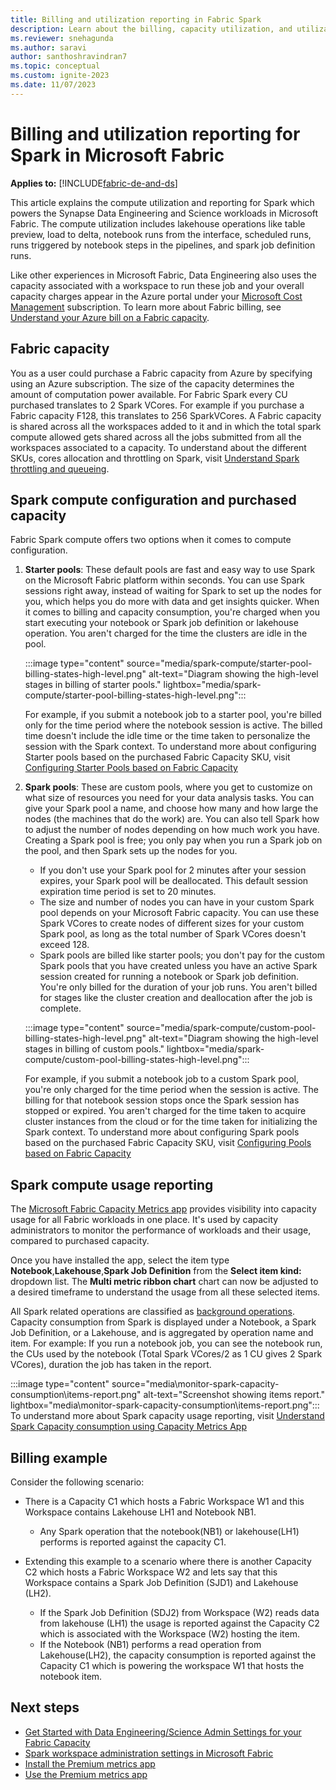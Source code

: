 ```yaml
---
title: Billing and utilization reporting in Fabric Spark
description: Learn about the billing, capacity utilization, and utilization reporting for Spark that powers Data Engineering and Science experiences in Microsoft Fabric.
ms.reviewer: snehagunda
ms.author: saravi
author: santhoshravindran7
ms.topic: conceptual
ms.custom: ignite-2023
ms.date: 11/07/2023
---
```

# Billing and utilization reporting for Spark in Microsoft Fabric

**Applies to:** [!INCLUDE[fabric-de-and-ds](includes/fabric-de-ds.md)]

This article explains the compute utilization and reporting for Spark which powers the Synapse Data Engineering and Science workloads in Microsoft Fabric. The compute utilization includes lakehouse operations like table preview, load to delta, notebook runs from the interface, scheduled runs, runs triggered by notebook steps in the pipelines, and spark job definition runs. 

Like other experiences in Microsoft Fabric, Data Engineering also uses the capacity associated with a workspace to run these job and your overall capacity charges appear in the Azure portal under your [Microsoft Cost Management](/azure/cost-management-billing/cost-management-billing-overview) subscription. To learn more about Fabric billing, see [Understand your Azure bill on a Fabric capacity](../enterprise/azure-billing.md).

## Fabric capacity

You as a user could purchase a Fabric capacity from Azure by specifying using an Azure subscription. The size of the capacity determines the amount of computation power available. 
For Fabric Spark every CU purchased translates to 2 Spark VCores. For example if you purchase a Fabric capacity F128, this translates to 256 SparkVCores. A Fabric capacity is shared across all the workspaces added to it and in which the total spark compute allowed gets shared across all the jobs submitted from all the workspaces associated to a capacity. 
To understand about the different SKUs, cores allocation and throttling on Spark, visit [Understand Spark throttling and queueing](spark-job-concurrency-and-queueing.md).

## Spark compute configuration and purchased capacity

Fabric Spark compute offers two options when it comes to compute configuration. 

1. **Starter pools**: These default pools are fast and easy way to use Spark on the Microsoft Fabric platform within seconds. You can use Spark sessions right away, instead of waiting for Spark to set up the nodes for you, which helps you do more with data and get insights quicker. When it comes to billing and capacity consumption, you're charged when you start executing your notebook or Spark job definition or lakehouse operation. You aren't charged for the time the clusters are idle in the pool.

   :::image type="content" source="media/spark-compute/starter-pool-billing-states-high-level.png" alt-text="Diagram showing the high-level stages in billing of starter pools." lightbox="media/spark-compute/starter-pool-billing-states-high-level.png":::

   For example, if you submit a notebook job to a starter pool, you're billed only for the time period where the notebook session is active. The billed time doesn't include the idle time or the time taken to personalize the session with the Spark context.
   To understand more about configuring Starter pools based on the purchased Fabric Capacity SKU, visit [Configuring Starter Pools based on Fabric Capacity](configure-starter-pools.md)

2. **Spark pools**: These are custom pools, where you get to customize on what size of resources you need for your data analysis tasks. You can give your Spark pool a name, and choose how many and how large the nodes (the machines that do the work) are. You can also tell Spark how to adjust the number of nodes depending on how much work you have. Creating a Spark pool is free; you only pay when you run a Spark job on the pool, and then Spark sets up the nodes for you.

   * If you don't use your Spark pool for 2 minutes after your session expires, your Spark pool will be deallocated. This default session expiration time period is set to 20 minutes.
   * The size and number of nodes you can have in your custom Spark pool depends on your Microsoft Fabric capacity. You can use these Spark VCores to create nodes of different sizes for your custom Spark pool, as long as the total number of Spark VCores doesn't exceed 128.
   * Spark pools are billed like starter pools; you don't pay for the custom Spark pools that you have created unless you have an active Spark session created for running a notebook or Spark job definition. You're only billed for the duration of your job runs. You aren't billed for stages like the cluster creation and deallocation after the job is complete.

   :::image type="content" source="media/spark-compute/custom-pool-billing-states-high-level.png" alt-text="Diagram showing the high-level stages in billing of custom pools." lightbox="media/spark-compute/custom-pool-billing-states-high-level.png":::

   For example, if you submit a notebook job to a custom Spark pool, you're only charged for the time period when the session is active. The billing for that notebook session stops once the Spark session has stopped or expired. You aren't charged for the time taken to acquire cluster instances from the cloud or for the time taken for initializing the Spark context. To understand more about configuring Spark pools based on the purchased Fabric Capacity SKU, visit [Configuring Pools based on Fabric Capacity](spark-compute.md)

## Spark compute usage reporting

The [Microsoft Fabric Capacity Metrics app](../enterprise/metrics-app.md) provides visibility into capacity usage for all Fabric workloads in one place. It's used by capacity administrators to monitor the performance of workloads and their usage, compared to purchased capacity.  

Once you have installed the app, select the item type **Notebook**,**Lakehouse**,**Spark Job Definition** from the **Select item kind:** dropdown list. The **Multi metric ribbon chart** chart can now be adjusted to a desired timeframe to understand the usage from all these selected items.

All Spark related operations are classified as [background operations](/power-bi/enterprise/service-premium-smoothing). Capacity consumption from Spark is displayed under a Notebook, a Spark Job Definition, or a Lakehouse, and is aggregated by operation name and item. For example: If you run a notebook job, you can see the notebook run, the CUs used by the notebook (Total Spark VCores/2 as 1 CU gives 2 Spark VCores), duration the job has taken in the report. 

:::image type="content" source="media\monitor-spark-capacity-consumption\items-report.png" alt-text="Screenshot showing items report." lightbox="media\monitor-spark-capacity-consumption\items-report.png":::
To understand more about Spark capacity usage reporting, visit [Understand Spark Capacity consumption using Capacity Metrics App](monitor-spark-capacity-consumption.md)

## Billing example

Consider the following scenario: 

* There is a Capacity C1 which hosts a Fabric Workspace W1 and this Workspace contains Lakehouse LH1 and Notebook NB1. 
  * Any Spark operation that the notebook(NB1) or lakehouse(LH1) performs is reported against the capacity C1. 

* Extending this example to a scenario where there is another Capacity C2 which hosts a Fabric Workspace W2 and lets say that this Workspace contains a Spark Job Definition (SJD1) and Lakehouse (LH2). 

  * If the Spark Job Definition (SDJ2) from Workspace (W2) reads data from lakehouse (LH1) the usage is reported against the Capacity C2 which is associated with the Workspace (W2) hosting the item.
  * If the Notebook (NB1) performs a read operation from Lakehouse(LH2), the capacity consumption is reported against the Capacity C1 which is powering the workspace W1 that hosts the notebook item. 


## Next steps

* [Get Started with Data Engineering/Science Admin Settings for your Fabric Capacity](capacity-settings-overview.md)
* [Spark workspace administration settings in Microsoft Fabric](workspace-admin-settings.md)
* [Install the Premium metrics app](/power-bi/enterprise/service-premium-install-app)
* [Use the Premium metrics app](/power-bi/enterprise/service-premium-metrics-app)

